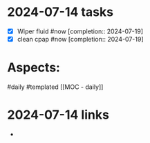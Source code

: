 
# 2024-07-14 tasks

- [x] Wiper fluid #now  [completion:: 2024-07-19]
- [x] clean cpap #now  [completion:: 2024-07-19]

# Aspects:
#daily #templated
[[MOC - daily]]

# 2024-07-14 links
- 


